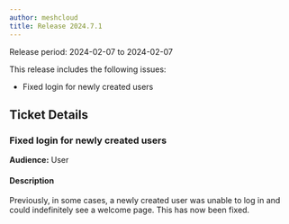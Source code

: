 ```yaml
---
author: meshcloud
title: Release 2024.7.1
---
```


Release period: 2024-02-07 to 2024-02-07

This release includes the following issues:
* Fixed login for newly created users
<!--truncate-->

## Ticket Details
### Fixed login for newly created users
**Audience:** User


#### Description
Previously, in some cases, a newly created user was unable to log in and could indefinitely 
see a welcome page. This has now been fixed.

